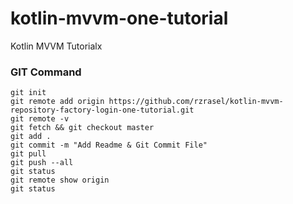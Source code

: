 # kotlin-mvvm-one-tutorial
Kotlin MVVM Tutorialx

### GIT Command
```git_command
git init
git remote add origin https://github.com/rzrasel/kotlin-mvvm-repository-factory-login-one-tutorial.git
git remote -v
git fetch && git checkout master
git add .
git commit -m "Add Readme & Git Commit File"
git pull
git push --all
git status
git remote show origin
git status
```
